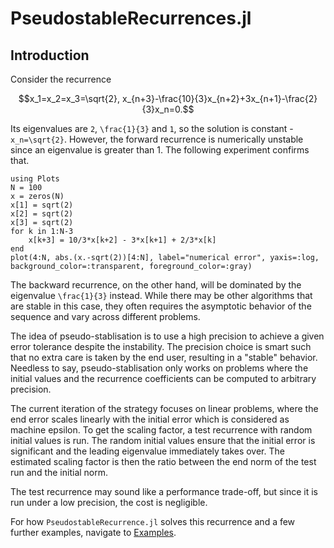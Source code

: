 # PseudostableRecurrences.jl

## Introduction
Consider the recurrence
```math
x_1=x_2=x_3=\sqrt{2}, x_{n+3}-\frac{10}{3}x_{n+2}+3x_{n+1}-\frac{2}{3}x_n=0.
```
Its eigenvalues are ``2``, ``\frac{1}{3}`` and ``1``, so the solution is constant - ``x_n=\sqrt{2}``. However, the forward recurrence is numerically unstable since an eigenvalue is greater than 1. The following experiment confirms that.

```@example
using Plots
N = 100
x = zeros(N)
x[1] = sqrt(2)
x[2] = sqrt(2)
x[3] = sqrt(2)
for k in 1:N-3
    x[k+3] = 10/3*x[k+2] - 3*x[k+1] + 2/3*x[k]
end
plot(4:N, abs.(x.-sqrt(2))[4:N], label="numerical error", yaxis=:log, background_color=:transparent, foreground_color=:gray)
```

The backward recurrence, on the other hand, will be dominated by the eigenvalue ``\frac{1}{3}`` instead. While there may be other algorithms that are stable in this case, they often requires the asymptotic behavior of the sequence and vary across different problems.

The idea of pseudo-stablisation is to use a high precision to achieve a given error tolerance despite the instability. The precision choice is smart such that no extra care is taken by the end user, resulting in a "stable" behavior. Needless to say, pseudo-stablisation only works on problems where the initial values and the recurrence coefficients can be computed to arbitrary precision.

The current iteration of the strategy focuses on linear problems, where the end error scales linearly with the initial error which is considered as machine epsilon. To get the scaling factor, a test recurrence with random initial values is run. The random initial values ensure that the initial error is significant and the leading eigenvalue immediately takes over. The estimated scaling factor is then the ratio between the end norm of the test run and the initial norm.

The test recurrence may sound like a performance trade-off, but since it is run under a low precision, the cost is negligible.

For how `PseudostableRecurrence.jl` solves this recurrence and a few further examples, navigate to [Examples](@ref).